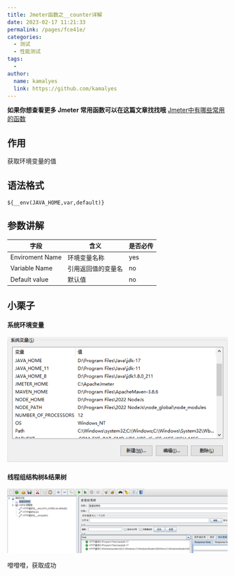 ```yaml
---
title: Jmeter函数之__counter详解
date: 2023-02-17 11:21:33
permalink: /pages/fce41e/
categories:
  - 测试
  - 性能测试
tags:
  - 
author: 
  name: kamalyes
  link: https://github.com/kamalyes
---
```

**如果你想查看更多 Jmeter 常用函数可以在这篇文章找找哦**
[Jmeter中有哪些常用的函数](./01.Jmeter中有哪些常用的函数.md)

作用
--

获取环境变量的值

语法格式
----

```
${__env(JAVA_HOME,var,default)}
```

参数讲解
----

| 字段 | 含义 | 是否必传 |
| --- | --- | --- |
| Enviroment Name | 环境变量名称 | yes
| Variable Name | 引用返回值的变量名 | no |
| Default value | 默认值 | no |

小栗子
---

#### 系统环境变量

![](../../../assets/images/jmeter/1896876-20200729111616823-703076078.png)

#### 线程组结构树&结果树

![](../../../assets/images/jmeter/1896875-20200729111655898-1636287967.png)

噔噔噔，获取成功
